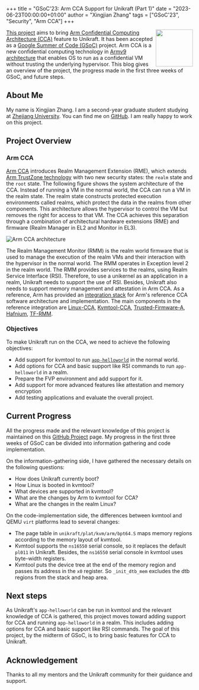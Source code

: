 +++
title = "GSoC'23: Arm CCA Support for Unikraft (Part 1)"
date = "2023-06-23T00:00:00+01:00"
author = "Xingjian Zhang"
tags = ["GSoC'23", "Security", "Arm CCA"]
+++

<img width="100px" src="https://summerofcode.withgoogle.com/assets/media/gsoc-2023-badge.svg" align="right" />

[This project](https://summerofcode.withgoogle.com/programs/2023/projects/5oKH0o5n) aims to bring [Arm Confidential Computing Architecture (CCA)](https://www.arm.com/architecture/security-features/arm-confidential-compute-architecture) feature to Unikraft.
It has been accepted as a [Google Summer of Code (GSoC)](https://summerofcode.withgoogle.com/) project.
Arm CCA is a new confidential computing technology in [Armv9 architecture](https://www.arm.com/company/news/2021/03/arms-answer-to-the-future-of-ai-armv9-architecture) that enables OS to run as a confidential VM without trusting the underlying hypervisor.
This blog gives an overview of the project, the progress made in the first three weeks of GSoC, and future steps.

## About Me

My name is Xingjian Zhang.
I am a second-year graduate student studying at [Zhejiang University](https://www.zju.edu.cn/english/).
You can find me on [GitHub](https://github.com/zhxj9823).
I am really happy to work on this project.

## Project Overview

### Arm CCA

[Arm CCA](https://www.arm.com/architecture/security-features/arm-confidential-compute-architecture) introduces Realm Management Extension (RME), which extends [Arm TrustZone technology](https://www.arm.com/technologies/trustzone-for-cortex-a) with two new security states: the `realm` state and the `root` state.
The following figure shows the system architecture of the CCA.
Instead of running a VM in the normal world, the CCA can run a VM in the realm state.
The realm state constructs protected execution environments called realms, which protect the data in the realms from other components.
This architecture allows the hypervisor to control the VM but removes the right for access to that VM.
The CCA achieves this separation through a combination of architectural hardware extensions (RME) and firmware (Realm Manager in EL2 and Monitor in EL3).

![Arm CCA architecture](https://www.arm.com/-/media/global/Why%20Arm/architecture/security/cca/arm-cca-realms-diagram.png?revision=ea88f294-2e89-49ca-9ecc-9400f7177692&h=650&w=1093&rev=ea88f2942e8949ca9ecc9400f7177692&hash=BE1FD0370318E58F091A56CD689A07B8970F8F9D")

The Realm Management Monitor (RMM) is the realm world firmware that is used to manage the execution of the realm VMs and their interaction with the hypervisor in the normal world.
The RMM operates in Exception level 2 in the realm world.
The RMM provides services to the realms, using Realm Service Interface (RSI).
Therefore, to use a unikernel as an application in a realm, Unikraft needs to support the use of RSI.
Besides, Unikraft also needs to support memory management and attestation in Arm CCA.
As a reference, Arm has provided an [integration stack](https://gitlab.arm.com/arm-reference-solutions/arm-reference-solutions-docs/-/blob/master/docs/aemfvp-a-rme/user-guide.rst) for Arm's reference CCA software architecture and implementation.
The main components in the reference integration are [Linux-CCA](https://gitlab.arm.com/linux-arm/linux-cca), [Kvmtool-CCA](https://gitlab.arm.com/linux-arm/kvmtool-cca), [Trusted-Firmware-A](https://trustedfirmware-a.readthedocs.io/en/latest/), [Hafnium](https://review.trustedfirmware.org/plugins/gitiles/hafnium/hafnium/+/HEAD/README.md), [TF-RMM](https://tf-rmm.readthedocs.io/en/latest/).

### Objectives

To make Unikraft run on the CCA, we need to achieve the following objectives:

* Add support for kvmtool to run [`app-helloworld`](https://github.com/unikraft/app-helloworld) in the normal world.
* Add options for CCA and basic support like RSI commands to run `app-helloworld` in a realm.
* Prepare the FVP environment and add support for it.
* Add support for more advanced features like attestation and memory encryption
* Add testing applications and evaluate the overall project.

## Current Progress

All the progress made and the relevant knowledge of this project is maintained on this [GitHub Project](https://github.com/orgs/unikraft/projects/39/views/1) page.
My progress in the first three weeks of GSoC can be divided into information gathering and code implementation.

On the information-gathering side, I have gathered the necessary details on the following questions:

* How does Unikraft currently boot?
* How Linux is booted in kvmtool?
* What devices are supported in kvmtool?
* What are the changes by Arm to kvmtool for CCA?
* What are the changes in the realm Linux?

On the code-implementation side, the differences between kvmtool and QEMU `virt` platforms lead to several changes:

* The page table in `unikraft/plat/kvm/arm/bpt64.S` maps memory regions according to the memory layout of kvmtool.
* Kvmtool supports the `ns16550` serial console, so it replaces the default `pl011` in Unikraft.
  Besides, the `ns16550` serial console in kvmtool uses byte-width registers.
* Kvmtool puts the device tree at the end of the memory region and passes its address in the `x0` register.
  So `_init_dtb_mem` excludes the dtb regions from the stack and heap area.

## Next steps

As Unikraft's `app-helloworld` can be run in kvmtool and the relevant knowledge of CCA is gathered, this project moves toward adding support for CCA and running `app-helloworld` in a realm.
This includes adding options for CCA and basic support like RSI commands.
The goal of this project, by the midterm of GSoC, is to bring basic features for CCA to Unikraft.

## Acknowledgement

Thanks to all my mentors and the Unikraft community for their guidance and support.
